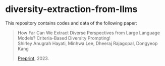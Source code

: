 # diversity-extraction-from-llms

This repository contains codes and data of the following paper: 

> How Far Can We Extract Diverse Perspectives from Large Language Models? Criteria-Based Diversity Prompting! <br>
> Shirley Anugrah Hayati, Minhwa Lee, Dheeraj Rajagopal, Dongyeop Kang
> 
> [Preprint](https://arxiv.org/abs/2311.09799), 2023.
